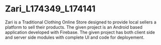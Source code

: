 # Zari_L174349_L174141

Zari is a  Traditional Clothing Online Store designed to provide local sellers a platform to sell their products. The given project is an Android based application developed with Firebase. 
The given project has both client side and server side modules with complete UI and code for deployement. 
